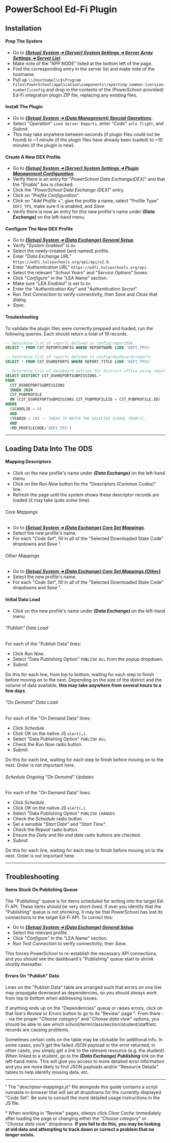 # PowerSchool Ed-Fi Plugin


## Installation

#### Prep The System
- Go to [***(Setup) System ➜ (Server) System Settings ➜ Server Array Settings ➜ Server List***](https://powerschool.tulsaschools.org/admin/systemsettings/serverarray/serverlist.html).
- Make note of the "APP NODE" listed at the bottom left of the page.
- Find the corresponding entry in the server list and make note of the hostname.
- Pull up `\\[hostname]\c$\Program Files\PowerSchool\application\components\reporting-common-[version-number]\config` and drop in the contents of the (PowerSchool-provided) Ed-Fi integration plugin ZIP file, replacing any existing files.

#### Install The Plugin
- Go to [***(Setup) System ➜ (Data Management) Special Operations***](https://powerschool.tulsaschools.org/admin/tech/specop.html).
- Select "*Operation*" `Load Server Reports`, enter "*Code*" `solo flight`, and *Submit*.
- This may take anywhere between seconds (if plugin files could not be found) to ~1 minute (if the plugin files have already been loaded) to ~10 minutes (if the plugin is new).

#### Create A New DEX Profile
- Go to [***(Setup) System ➜ (Server) System Settings ➜ Plugin Management Configuration***](https://powerschool.tulsaschools.org/admin/pluginconsole/plugInConsole.action).
- Verify there is an entry for "*PowerSchool Data Exchange(DEX)*" and that the "*Enable*" box is checked.
- Click the "*PowerSchool Data Exchange (DEX)*" entry.
- Click on "*Profile Configuration*".
- Click on "*Add Profile +*", give the profile a name, select "Profile Type" `EDFI_TPS`, make sure it is enabled, and *Save*.
- Verify there is now an entry for this new profile's name under ***(Data Exchange)*** on the left-hand menu.

#### Configure The New DEX Profile
- Go to [***(Setup) System ➜ (Data Exchange) General Setup***](https://powerschool.tulsaschools.org/admin/tech/dexConfigs.html).
- Verify "*System Enabled*" is `On`.
- Select the newly-created (and named) profile.
- Enter "*Data Exchange URL*" `https://edfi.tulsaschools.org/api/api/v2.0`.
- Enter "*Authentication URL*" `https://edfi.tulsaschools.org/api`.
- Select the relevant "*School Years*" and "*Service Options*" boxes.
- Click "*Configure*" in the "LEA Name" section.
- Make sure "*LEA Enabled*" is set to `On`.
- Enter the "*Authentication Key*" and "*Authentication Secret*".
- Run *Test Connection* to verify connectivity, then *Save* and *Close* that dialog.
- *Save*.

#### Trouleshooting

To validate the plugin files were correctly prepped and loaded, run the following queries. Each should return a total of 19 records.

```sql
-- Determine list of reports defined in config/reportSDK.
SELECT * FROM CST_REPORTCONFIG WHERE REPORTNAME LIKE 'EDFI_TPS%'
```

```sql
-- Determine list of reports defined in config/dashboard/reports.
SELECT * FROM CST_DSHREPORTS WHERE REPORT_TITLE LIKE 'EDFI_TPS%'
```

```sql
-- Determine list of dashboard entries for district office using report definitions.
SELECT DISTINCT CST_DSHREPORTSUBMISSIONS.*
FROM
  CST_DSHREPORTSUBMISSIONS
  INNER JOIN
  CST_PUBPROFILE
  ON (CST_DSHREPORTSUBMISSIONS.CST_PUBPROFILEID = CST_PUBPROFILE.ID)
WHERE
  (SCHOOLID = 0)
  AND
  (YEARID = 28) -- TWEAK TO MATCH THE SELECTED SCHOOL YEAR(S).
  AND
  (MD_PROFILECODE='EDFI_TPS')
```


---


## Loading Data Into The ODS

#### Mapping Descriptors
- Click on the new profile's name under ***(Data Exchange)*** on the left-hand menu.
- Click on the *Run Now* button for the "Descriptors (Common Codes)" line.
- Refresh the page until the system shows these descriptor records are loaded (it may take quite some time).

###### Core Mappings
- Go to [***(Setup) System ➜ (Data Exchange) Core Set Mappings***](https://powerschool.tulsaschools.org/admin/tech/dexMappings.html).
- Select the new profile's name.
- For each "*Code Set*", fill in all of the "Selected Downloaded State Code" dropdowns and *Save* ¹.

###### Other Mappings
- Go to [***(Setup) System ➜ (Data Exchange) Core Set Mappings (Other)***](https://powerschool.tulsaschools.org/admin/tech/dexMiscMappings.html).
- Select the new profile's name.
- For each "*Code Set*", fill in all of the "Selected Downloaded State Code" dropdowns and *Save* ¹.

#### Initial Data Load
- Click on the new profile's name under ***(Data Exchange)*** on the left-hand menu.

###### "Publish" Data Load
For each of the "Publish Data" lines:
- Click *Run Now*.
- Select "Data Publishing Option" `PUBLISH ALL` from the popup dropdown.
- *Submit*.

Do this for each line, from top to bottom, waiting for each step to finish before moving on to the next. Depending on the size of the district and the volume of data available, **this may take anywhere from several hours to a few days**.

###### "On Demand" Data Load
For each of the "On Demand Data" lines:
- Click *Schedule*.
- Click *OK* on the native JS `alert(…)`.
- Select "Data Publishing Option" `PUBLISH ALL`.
- Check the *Run Now* radio button.
- *Submit*.

Do this for each line, waiting for each step to finish before moving on to the next. Order is not important here.

###### Schedule Ongoing "On Demand" Updates
For each of the "On Demand Data" lines:
- Click *Schedule*.
- Click *OK* on the native JS `alert(…)`.
- Select "Data Publishing Option" `PUBLISH CHANGES`.
- Check the *Schedule* radio button.
- Set a sensible "*Start Date*" and "*Start Time*".
- Check the *Repeat* radio button.
- Ensure the *Daily* and *No end date* radio buttons are checked.
- *Submit*.

Do this for each line, waiting for each step to finish before moving on to the next. Order is not important here.


---

## Troubleshooting

#### Items Stuck On Publishing Queue
The "Publishing" queue is for items scheduled for writing into the target Ed-Fi API. These items should be very short-lived. If ever you identify that the "Publishing" queue is not shrinking, it may be that PowerSchool has lost its connections to the target Ed-Fi API. To correct this:
- Go to [***(Setup) System ➜ (Data Exchange) General Setup***](https://powerschool.tulsaschools.org/admin/tech/dexConfigs.html).
- Select the relevant profile.
- Click "*Configure*" in the "LEA Name" section.
- Run *Test Connection* to verify connectivity, then *Save*.

This forces PowerSchool to re-establish the necessary API connections, and you should see the dashboard's "Publishing" queue start to shrink shortly thereafter.

#### Errors On "Publish" Data
Lines on the "Publish Data" table are arranged such that errors on one line may propagate downward as dependencies, so you should always work from top to bottom when addressing issues.

If anything ends up on the "Dependencies" queue or raises errors, click on that line's *Review* or *Errors* button to go to its "Review" page ². From there -- via the proper "*Choose category*" and "*Choose data view*" options, you should be able to see which school/term/class/section/student/staff/etc records are causing problems.

Sometimes certain cells on the table may be clickable for additional info. In some cases, you'll get the failed JSON payload or the error returned; in other cases, you simply get a link to the relevant resource (e.g. the student). When linked to a student, go to the ***(Data Exchange) Publishing*** link on the left-hand menu. This will give you access to more detailed error information and you are more likely to find JSON payloads and/or "Resource Details" tables to help identify missing data, etc.

---

¹ The "*descriptor-mappings.js*" file alongside this guide contains a script runnable in-browser that will set all dropdowns for the currently-displayed "Code Set". Be sure to consult the more detailed usage instructions in the JS file.

² When working in "Review" pages, *always* click *Clear Cache* immediately after loading the page or changing either the "*Choose category*" or "*Choose data view*" dropdowns. **If you fail to do this, you may be looking at old data and attempting to track down or correct a problem that no longer exists.**
